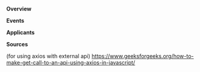__Overview__



__Events__



__Applicants__



__Sources__

(for using axios with external api)
https://www.geeksforgeeks.org/how-to-make-get-call-to-an-api-using-axios-in-javascript/